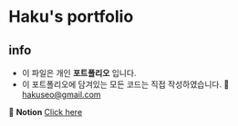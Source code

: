 # Haku's portfolio

## info

- 이 파일은 개인 **포트폴리오** 입니다.
- 이 포트폴리오에 담겨있는 모든 코드는 직접 작성하였습니다.
  📨 hakuseo@gmail.com

📑 **Notion** [Click here](https://olive-terrier-819.notion.site/462aa0a45c784fc69639837fd663dfcb)

